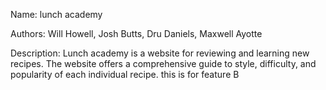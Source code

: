 Name: lunch academy

Authors: Will Howell, Josh Butts, Dru Daniels, Maxwell Ayotte

Description: Lunch academy is a website for reviewing and learning new recipes. The website offers a comprehensive guide to style,
difficulty, and popularity of each individual recipe. 
this is for feature B
